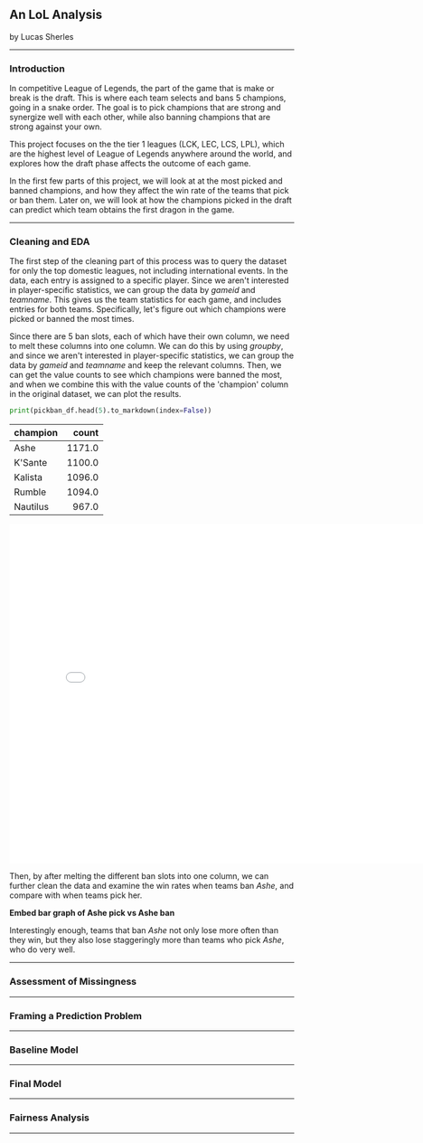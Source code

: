 
## An LoL Analysis

by Lucas Sherles

---

### Introduction

In competitive League of Legends, the part of the game that is make or break is the draft. This is where each team selects and bans 5 champions, going in a snake order. The goal is to pick champions that are strong and synergize well with each other, while also banning champions that are strong against your own.

This project focuses on the the tier 1 leagues (LCK, LEC, LCS, LPL), which are the highest level of League of Legends anywhere around the world, and explores how the draft phase affects the outcome of each game. 

In the first few parts of this project, we will look at at the most picked and banned champions, and how they affect the win rate of the teams that pick or ban them. Later on, we will look at how the champions picked in the draft can predict which team obtains the first dragon in the game.

---

### Cleaning and EDA

The first step of the cleaning part of this process was to query the dataset for only the top domestic leagues, not including international events. In the data, each entry is assigned to a specific player. Since we aren't interested in player-specific statistics, we can group the data by _gameid_ and _teamname_. This gives us the team statistics for each game, and includes entries for both teams. Specifically, let's figure out which champions were picked or banned the most times. 

Since there are 5 ban slots, each of which have their own column, we need to melt these columns into one column. We can do this by using _groupby_, and since we aren't interested in player-specific statistics, we can group the data by _gameid_ and _teamname_ and keep the relevant columns. Then, we can get the value counts to see which champions were banned the most, and when we combine this with the value counts of the 'champion' column in the original dataset, we can plot the results.

```py
print(pickban_df.head(5).to_markdown(index=False))
```

| champion    |     count    |
|:------------|-------------:|
| Ashe        |       1171.0 |
| K'Sante     |       1100.0 |
| Kalista     |       1096.0 |
| Rumble      |       1094.0 |
| Nautilus    |        967.0 |



<iframe
  src="assets/valcounts.html"
  width="800"
  height="600"
  frameborder="0"
></iframe>


Then, by after melting the different ban slots into one column, we can further clean the data and examine the win rates when teams ban _Ashe_, and compare with when teams pick her. 

**Embed bar graph of Ashe pick vs Ashe ban**

Interestingly enough, teams that ban _Ashe_ not only lose more often than they win, but they also lose staggeringly more than teams who pick _Ashe_, who do very well.

---

### Assessment of Missingness


---

### Framing a Prediction Problem


---
### Baseline Model


---

### Final Model


---

### Fairness Analysis


---
